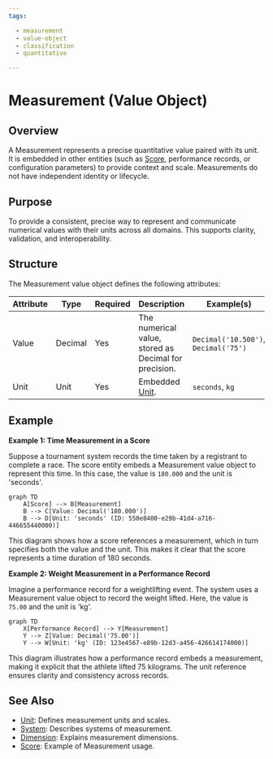 ```yaml
---
tags:

  - measurement
  - value-object
  - classification
  - quantitative

---
```


# Measurement (Value Object)

## Overview

A Measurement represents a precise quantitative value paired with its unit. It is embedded in other entities (such as [Score](../../schedule/score.md), performance records, or configuration parameters) to provide context and scale. Measurements do not have independent identity or lifecycle.

## Purpose

To provide a consistent, precise way to represent and communicate numerical values with their units across all domains. This supports clarity, validation, and interoperability.

## Structure

The Measurement value object defines the following attributes:

| Attribute | Type    | Required | Description                                                                 | Example(s)                                                      |
|-----------|---------|----------|-----------------------------------------------------------------------------|-----------------------------------------------------------------|
| Value     | Decimal | Yes      | The numerical value, stored as Decimal for precision.                       | `Decimal('10.500')`, `Decimal('75')`                            |
| Unit      | Unit    | Yes      | Embedded [Unit](../../classification/measurement/unit.md).  | `seconds`, `kg`  |

## Example

**Example 1: Time Measurement in a Score**

Suppose a tournament system records the time taken by a registrant to complete a race. The score entity embeds a Measurement value object to represent this time. In this case, the value is `180.000` and the unit is 'seconds'.

```mermaid
graph TD
    A[Score] --> B[Measurement]
    B --> C[Value: Decimal('180.000')]
    B --> D[Unit: 'seconds' (ID: 550e8400-e29b-41d4-a716-446655440000)]
```

This diagram shows how a score references a measurement, which in turn specifies both the value and the unit. This makes it clear that the score represents a time duration of 180 seconds.

**Example 2: Weight Measurement in a Performance Record**

Imagine a performance record for a weightlifting event. The system uses a Measurement value object to record the weight lifted. Here, the value is `75.00` and the unit is 'kg'.

```mermaid
graph TD
    X[Performance Record] --> Y[Measurement]
    Y --> Z[Value: Decimal('75.00')]
    Y --> W[Unit: 'kg' (ID: 123e4567-e89b-12d3-a456-426614174000)]
```

This diagram illustrates how a performance record embeds a measurement, making it explicit that the athlete lifted 75 kilograms. The unit reference ensures clarity and consistency across records.

## See Also

- [Unit](../../classification/measurement/unit.md): Defines measurement units and scales.
- [System](../../classification/measurement/system.md): Describes systems of measurement.
- [Dimension](../../classification/dimension.md): Explains measurement dimensions.
- [Score](../../schedule/score.md): Example of Measurement usage.
